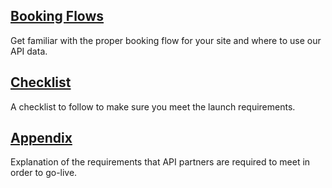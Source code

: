 

## [Booking Flows](guides-flow-car.md)

Get familiar with the proper booking flow for your site and where to use our API data.

## [Checklist](guides-launch-checklist-car.md)

A checklist to follow to make sure you meet the launch requirements.

## [Appendix](guides-launch-appendix-car.md)

Explanation of the requirements that API
partners are required to meet in order to go-live.


